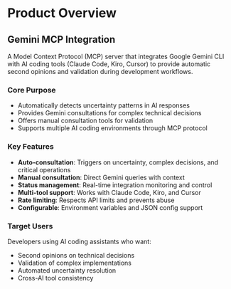 # Product Overview

## Gemini MCP Integration

A Model Context Protocol (MCP) server that integrates Google Gemini CLI with AI coding tools (Claude Code, Kiro, Cursor) to provide automatic second opinions and validation during development workflows.

### Core Purpose
- Automatically detects uncertainty patterns in AI responses
- Provides Gemini consultations for complex technical decisions
- Offers manual consultation tools for validation
- Supports multiple AI coding environments through MCP protocol

### Key Features
- **Auto-consultation**: Triggers on uncertainty, complex decisions, and critical operations
- **Manual consultation**: Direct Gemini queries with context
- **Status management**: Real-time integration monitoring and control
- **Multi-tool support**: Works with Claude Code, Kiro, and Cursor
- **Rate limiting**: Respects API limits and prevents abuse
- **Configurable**: Environment variables and JSON config support

### Target Users
Developers using AI coding assistants who want:
- Second opinions on technical decisions
- Validation of complex implementations
- Automated uncertainty resolution
- Cross-AI tool consistency